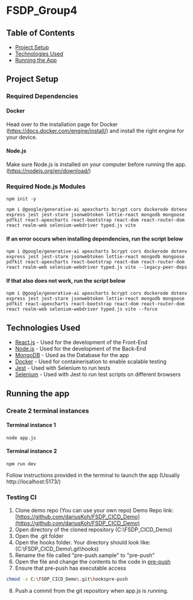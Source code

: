 # FSDP_Group4

## Table of Contents

-   [Project Setup](#project-setup)
-   [Technologies Used](#technologies-used)
-   [Running the App](#running-the-app)

## Project Setup

### Required Dependencies

#### Docker

Head over to the installation page for Docker (https://docs.docker.com/engine/install/) and install the right engine for your device.

#### Node.js

Make sure Node.js is installed on your computer before running the app. (https://nodejs.org/en/download/)

### Required Node.js Modules

```shell
npm init -y
```

```shell
npm i @google/generative-ai apexcharts bcrypt cors dockerode dotenv express jest jest-stare jsonwebtoken lottie-react mongodb mongoose pdfkit react-apexcharts react-bootstrap react-dom react-router-dom react realm-web selenium-webdriver typed.js vite
```

#### If an error occurs when installing dependencies, run the script below

```shell
npm i @google/generative-ai apexcharts bcrypt cors dockerode dotenv express jest jest-stare jsonwebtoken lottie-react mongodb mongoose pdfkit react-apexcharts react-bootstrap react-dom react-router-dom react realm-web selenium-webdriver typed.js vite --legacy-peer-deps
```

#### If that also does not work, run the script below

```shell
npm i @google/generative-ai apexcharts bcrypt cors dockerode dotenv express jest jest-stare jsonwebtoken lottie-react mongodb mongoose pdfkit react-apexcharts react-bootstrap react-dom react-router-dom react realm-web selenium-webdriver typed.js vite --force
```

## Technologies Used

-   [React.js](https://react.dev/) - Used for the development of the Front-End
-   [Node.js](https://nodejs.org/en) - Used for the development of the Back-End
-   [MongoDB](https://www.mongodb.com/) - Used as the Database for the app
-   [Docker](https://www.docker.com/) - Used for containerisation to enable scalable testing
-   [Jest](https://jestjs.io/) - Used with Selenium to run tests
-   [Selenium](https://www.selenium.dev/) - Used with Jest to run test scripts on different browsers

## Running the app

### Create 2 terminal instances

#### Terminal instance 1

```shell
node app.js
```

#### Terminal instance 2

```shell
npm run dev
```

Follow instructions provided in the terminal to launch the app (Usually http://localhost:5173/)

### Testing CI

1. Clone demo repo (You can use your own repo)
   Demo Repo link: [https://github.com/dariusKoh/FSDP_CICD_Demo](https://github.com/dariusKoh/FSDP_CICD_Demo)
1. Open directory of the cloned repository (C:\FSDP_CICD_Demo)
1. Open the .git folder
1. Open the hooks folder. Your directory should look like: (C:\FSDP_CICD_Demo\\.git\hooks)
1. Rename the file called "pre-push.sample" to "pre-push"
1. Open the file and change the contents to the code in [pre-push](./pre-push)
1. Ensure that pre-push has executable access

```bash
chmod -x C:\FSDP_CICD_Demo\.git\hookspre-push
```

8. Push a commit from the git repository when app.js is running.
